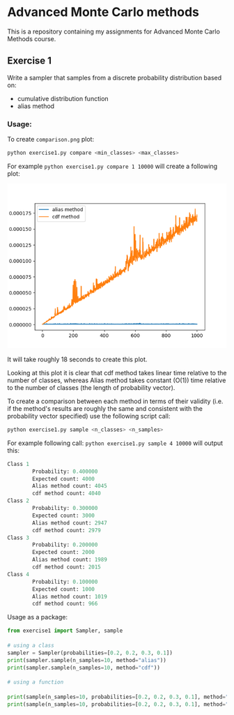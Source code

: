# Advanced Monte Carlo methods
This is a repository containing my assignments for Advanced Monte Carlo Methods course.

## Exercise 1

Write a sampler that samples from a discrete probability distribution based on:
- cumulative distribution function
- alias method

### Usage:

To create `comparison.png` plot:
```bash
python exercise1.py compare <min_classes> <max_classes>
```

For example `python exercise1.py compare 1 10000` will create a following plot:

![comparison.png](comparison.png)

It will take roughly 18 seconds to create this plot.

Looking at this plot it is clear that cdf method takes linear time relative to the
number of classes, whereas Alias method takes constant (O(1)) time relative to the number of classes
(the length of probability vector).

To create a comparison between each method in terms of their validity
(i.e. if the method's results are roughly the same and consistent with the
probability vector specified) use the following script call:
```bash
python exercise1.py sample <n_classes> <n_samples>
```

For example following call: `python exercise1.py sample 4 10000` will output this:
```python
Class 1
        Probability: 0.400000
        Expected count: 4000
        Alias method count: 4045
        cdf method count: 4040
Class 2
        Probability: 0.300000
        Expected count: 3000
        Alias method count: 2947
        cdf method count: 2979
Class 3
        Probability: 0.200000
        Expected count: 2000
        Alias method count: 1989
        cdf method count: 2015
Class 4
        Probability: 0.100000
        Expected count: 1000
        Alias method count: 1019
        cdf method count: 966
```

Usage as a package:
```python
from exercise1 import Sampler, sample

# using a class
sampler = Sampler(probabilities=[0.2, 0.2, 0.3, 0.1])
print(sampler.sample(n_samples=10, method="alias"))
print(sampler.sample(n_samples=10, method="cdf"))

# using a function

print(sample(n_samples=10, probabilities=[0.2, 0.2, 0.3, 0.1], method="alias"))
print(sample(n_samples=10, probabilities=[0.2, 0.2, 0.3, 0.1], method="cdf"))
```

